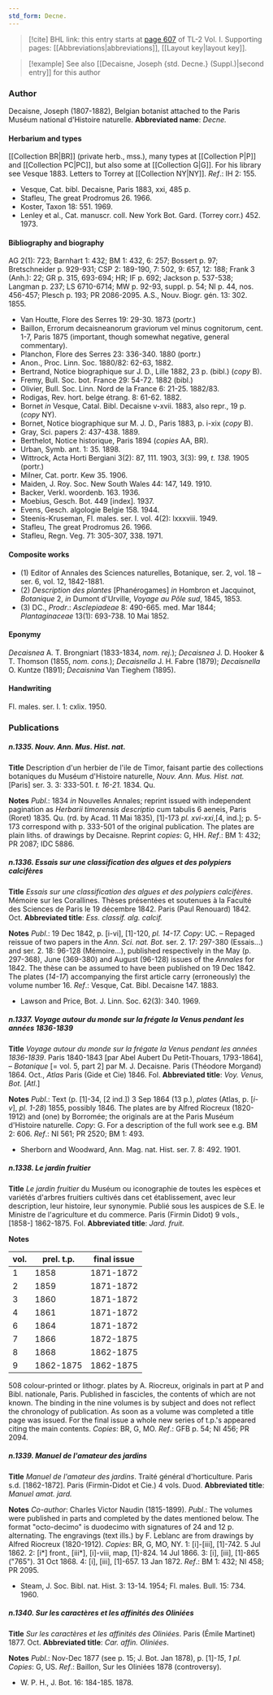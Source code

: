 ```yaml
---
std_form: Decne.
---
```


> [!cite] BHL link: this entry starts at [page 607](https://www.biodiversitylibrary.org/page/33120738) of TL-2 Vol. I.
> Supporting pages: [[Abbreviations|abbreviations]], [[Layout key|layout key]].

> [!example] See also [[Decaisne, Joseph {std. Decne.} (Suppl.)|second entry]] for this author

### Author

Decaisne, Joseph (1807-1882), Belgian botanist attached to the Paris Muséum national d'Histoire naturelle. 
**Abbreviated name**: *Decne.*

#### Herbarium and types

[[Collection BR|BR]] (private herb., mss.), many types at [[Collection P|P]] and [[Collection PC|PC]], but also some at [[Collection G|G]]. For his library see Vesque 1883. Letters to Torrey at [[Collection NY|NY]].
*Ref*.: IH 2: 155.
- Vesque, Cat. bibl. Decaisne, Paris 1883, xxi, 485 p.
- Stafleu, The great Prodromus 26. 1966.
- Koster, Taxon 18: 551. 1969.
- Lenley et al., Cat. manuscr. coll. New York Bot. Gard. (Torrey corr.) 452. 1973.

#### Bibliography and biography

AG 2(1): 723; Barnhart 1: 432; BM 1: 432, 6: 257; Bossert p. 97; Bretschneider p. 929-931; CSP 2: 189-190, 7: 502, 9: 657, 12: 188; Frank 3 (Anh.): 22; GR p. 315, 693-694; HR; IF p. 692; Jackson p. 537-538; Langman p. 237; LS 6710-6714; MW p. 92-93, suppl. p. 54; NI p. 44, nos. 456-457; Plesch p. 193; PR 2086-2095. A.S., Nouv. Biogr. gén. 13: 302. 1855.
- Van Houtte, Flore des Serres 19: 29-30. 1873 (portr.)
- Baillon, Errorum decaisneanorum graviorum vel minus cognitorum, cent. 1-7, Paris 1875 (important, though somewhat negative, general commentary).
- Planchon, Flore des Serres 23: 336-340. 1880 (portr.)
- Anon., Proc. Linn. Soc. 1880/82: 62-63, 1882.
- Bertrand, Notice biographique sur J. D., Lille 1882, 23 p. (bibl.) (*copy* B).
- Fremy, Bull. Soc. bot. France 29: 54-72. 1882 (bibl.)
- Olivier, Bull. Soc. Linn. Nord de la France 6: 21-25. 1882/83.
- Rodigas, Rev. hort. belge étrang. 8: 61-62. 1882.
- Bornet *in* Vesque, Catal. Bibl. Decaisne v-xvii. 1883, also repr., 19 p. (*copy* NY).
- Bornet, Notice biographique sur M. J. D., Paris 1883, p. i-xix (*copy* B).
- Gray, Sci. papers 2: 437-438. 1889.
- Berthelot, Notice historique, Paris 1894 (*copies* AA, BR).
- Urban, Symb. ant. 1: 35. 1898.
- Wittrock, Acta Horti Bergiani 3(2): 87, 111. 1903, 3(3): 99, *t. 138.* 1905 (portr.)
- Milner, Cat. portr. Kew 35. 1906.
- Maiden, J. Roy. Soc. New South Wales 44: 147, 149. 1910.
- Backer, Verkl. woordenb. 163. 1936.
- Moebius, Gesch. Bot. 449 \[index\]. 1937.
- Evens, Gesch. algologie Belgie 158. 1944.
- Steenis-Kruseman, Fl. males. ser. I. vol. 4(2): lxxxviii. 1949.
- Stafleu, The great Prodromus 26. 1966.
- Stafleu, Regn. Veg. 71: 305-307, 338. 1971.

#### Composite works

- (1) Editor of Annales des Sciences naturelles, Botanique, ser. 2, vol. 18 – ser. 6, vol. 12, 1842-1881.
- (2) *Description des plantes* \[Phanérogames\] *in* Hombron et Jacquinot, *Botanique* 2, *in* Dumont d'Urville, *Voyage au Pôle sud*, 1845, 1853.
- (3) DC., *Prodr*.: *Asclepiadeae* 8: 490-665. med. Mar 1844; *Plantaginaceae* 13(1): 693-738. 10 Mai 1852.

#### Eponymy

*Decaisnea* A. T. Brongniart (1833-1834, *nom. rej.*); *Decaisnea* J. D. Hooker & T. Thomson (1855, *nom. cons.*); *Decaisnella* J. H. Fabre (1879); *Decaisnella* O. Kuntze (1891); *Decaisnina* Van Tieghem (1895).

#### Handwriting

Fl. males. ser. I. 1: cxlix. 1950.

### Publications

##### n.1335. Nouv. Ann. Mus. Hist. nat.

**Title**
Description d'un herbier de l'ile de Timor, faisant partie des collections botaniques du Muséum d'Histoire naturelle, *Nouv. Ann. Mus. Hist. nat.* \[Paris\] ser. 3. 3: 333-501. *t. 16-21.* 1834. Qu.

**Notes**
*Publ*.: 1834 *in* Nouvelles Annales; reprint issued with independent pagination as *Herbarii timorensis descriptio* cum tabulis 6 aeneis, Paris (Roret) 1835. Qu. (rd. by Acad. 11 Mai 1835), \[1\]-173 *pl. xvi-xxi*,\[4, ind.\]; p. 5-173 correspond with p. 333-501 of the original publication. The plates are plain liths. of drawings by Decaisne. Reprint *copies*: G, HH.
*Ref*.: BM 1: 432; PR 2087; IDC 5886.

##### n.1336. Essais sur une classification des algues et des polypiers calcifères

**Title**
*Essais sur une classification des algues et des polypiers calcifères*. Mémoire sur les Corallines. Thèses présentées et soutenues à la Faculté des Sciences de Paris le 19 décembre 1842. Paris (Paul Renouard) 1842. Oct.
**Abbreviated title**: *Ess. classif. alg. calcif.*

**Notes**
*Publ*.: 19 Dec 1842, p. \[i-vi\], \[1\]-120, *pl. 14-17. Copy*: UC. – Repaged reissue of two papers in the *Ann. Sci. nat. Bot.* ser. 2. 17: 297-380 (Essais...) and ser. 2. 18: 96-128 (Mémoire...), published respectively in the May (p. 297-368), June (369-380) and August (96-128) issues of the *Annales* for 1842. The thèse can be assumed to have been published on 19 Dec 1842. The plates (*14-17*) accompanying the first article carry (erroneously) the volume number 16.
*Ref*.: Vesque, Cat. Bibl. Decaisne 147. 1883.
- Lawson and Price, Bot. J. Linn. Soc. 62(3): 340. 1969.

##### n.1337. Voyage autour du monde sur la frégate la Venus pendant les années 1836-1839

**Title**
*Voyage autour du monde sur la frégate la Venus pendant les années 1836-1839*. Paris 1840-1843 \[par Abel Aubert Du Petit-Thouars, 1793-1864\], – *Botanique* \[= vol. 5, part 2\] par M. J. Decaisne. Paris (Théodore Morgand) 1864. Oct., *Atlas* Paris (Gide et Cie) 1846. Fol.
**Abbreviated title**: *Voy. Venus, Bot.* \[*Atl*.\]

**Notes**
*Publ*.: Text (p. \[1\]-34, \[2 ind.\]) 3 Sep 1864 (13 p.), *plates* (Atlas, p. \[*i-v*\], *pl. 1-28*) 1855, possibly 1846. The plates are by Alfred Riocreux (1820-1912) and (one) by Borromée; the originals are at the Paris Muséum d'Histoire naturelle. *Copy*: G. For a description of the full work see e.g. BM 2: 606.
*Ref*.: NI 561; PR 2520; BM 1: 493.
- Sherborn and Woodward, Ann. Mag. nat. Hist. ser. 7. 8: 492. 1901.

##### n.1338. Le jardin fruitier

**Title**
*Le jardin fruitier* du Muséum ou iconographie de toutes les espèces et variétés d'arbres fruitiers cultivés dans cet établissement, avec leur description, leur histoire, leur synonymie. Publié sous les auspices de S.E. le Ministre de l'agriculture et du commerce. Paris (Firmin Didot) 9 vols., \[1858-\] 1862-1875. Fol.
**Abbreviated title**: *Jard. fruit.*

**Notes**

|vol.	|prel. t.p.	|final issue	|
|---	|---	|---	|
|1	|1858	|1871-1872	|
|2	|1859	|1871-1872	|
|3	|1860	|1871-1872	|
|4	|1861	|1871-1872	|
|6	|1864	|1871-1872|
|7	|1866	|1872-1875|
|8	|1868	|1862-1875|
|9	|1862-1875	|1862-1875|

508 colour-printed or lithogr. plates by A. Riocreux, originals in part at P and Bibl.
nationale, Paris. Published in fascicles, the contents of which are not known. The binding in the nine volumes is by subject and does not reflect the chronology of publication.
As soon as a volume was completed a title page was issued. For the final issue a whole new series of t.p.'s appeared citing the main contents. *Copies*: BR, G, MO.
*Ref*.: GFB p. 54; NI 456; PR 2094.

##### n.1339. Manuel de l'amateur des jardins

**Title**
*Manuel de l'amateur des jardins*. Traité général d'horticulture. Paris s.d. \[1862-1872\]. Paris (Firmin-Didot et Cie.) 4 vols. Duod.
**Abbreviated title**: *Manuel amat. jard.*

**Notes**
*Co-author*: Charles Victor Naudin (1815-1899).
*Publ*.: The volumes were published in parts and completed by the dates mentioned below. The format "octo-decimo" is duodecimo with signatures of 24 and 12 p. alternating. The engravings (text ills.) by F. Leblanc are from drawings by Alfred Riocreux (1820-1912). *Copies*: BR, G, MO, NY.
1: \[i\]-\[iii\], \[1\]-742. 5 Jul 1862.
2: \[i\*\] front., \[iii\*\], \[i\]-viii, map, \[1\]-824. 14 Jul 1866.
3: \[i\], \[iii\], \[1\]-865 ("765"). 31 Oct 1868.
4: \[i\], \[iii\], \[1\]-657. 13 Jan 1872.
*Ref*.: BM 1: 432; NI 458; PR 2095.
- Steam, J. Soc. Bibl. nat. Hist. 3: 13-14. 1954; Fl. males. Bull. 15: 734. 1960.

##### n.1340. Sur les caractères et les affinités des Oliniées

**Title**
*Sur les caractères et les affinités des Oliniées*. Paris (Émile Martinet) 1877. Oct.
**Abbreviated title**: *Car. affin. Oliniées*.

**Notes**
*Publ*.: Nov-Dec 1877 (see p. 15; J. Bot. Jan 1878), p. \[1\]-*15*, *1 pl. Copies*: G, US.
*Ref*.: Baillon, Sur les Oliniées 1878 (controversy).
- W. P. H., J. Bot. 16: 184-185. 1878.

